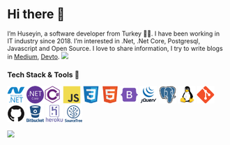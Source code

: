 # Hi there 👋

I’m Huseyin, a software developer from Turkey 👨‍💻. I have been working in IT industry since 2018. I’m interested in .Net, .Net Core, Postgresql, Javascript and Open Source. I love to share information, I try to write blogs in [Medium](https://medium.com/@huseyinsimsekk), [Devto](https://dev.to/huseyinsimsek). ![](https://visitor-badge.glitch.me/badge?page_id=huseyinsimsekk.huseyinsimsekk)



 ### Tech Stack & Tools 🚀

<img src="https://github.com/devicons/devicon/blob/master/icons/dot-net/dot-net-plain-wordmark.svg" alt="dot-net logo" width="40" height="40"/> <img src="https://github.com/devicons/devicon/blob/master/icons/dotnetcore/dotnetcore-original.svg" alt="dot-net logo" width="40" height="40"/><img src="https://github.com/devicons/devicon/blob/master/icons/csharp/csharp-line.svg" alt="dot-net logo" width="40" height="40"/>  <img src="https://github.com/devicons/devicon/blob/master/icons/javascript/javascript-original.svg" alt="dot-net logo" width="40" height="40"/>  <img src="https://github.com/devicons/devicon/blob/master/icons/css3/css3-original.svg" alt="dot-net logo" width="40" height="40"/> <img src="https://github.com/devicons/devicon/blob/master/icons/html5/html5-original.svg" alt="dot-net logo" width="40" height="40"/>   <img src="https://github.com/devicons/devicon/blob/master/icons/bootstrap/bootstrap-plain.svg" alt="dot-net logo" width="40" height="40"/>  <img src="https://github.com/devicons/devicon/blob/master/icons/jquery/jquery-original-wordmark.svg" alt="dot-net logo" width="40" height="40"/> <img src="https://github.com/devicons/devicon/blob/master/icons/postgresql/postgresql-original.svg" alt="dot-net logo" width="40" height="40"/> <img src="https://github.com/devicons/devicon/blob/master/icons/linux/linux-original.svg" alt="dot-net logo" width="40" height="40"/> <img src="https://github.com/devicons/devicon/blob/master/icons/git/git-original.svg" alt="dot-net logo" width="40" height="40"/> <img src="https://github.com/devicons/devicon/blob/master/icons/github/github-original.svg" alt="dot-net logo" width="40" height="40"/> <img src="https://github.com/devicons/devicon/blob/master/icons/bitbucket/bitbucket-original-wordmark.svg" alt="dot-net logo" width="40" height="40"/>  <img src="https://github.com/devicons/devicon/blob/master/icons/heroku/heroku-original-wordmark.svg" alt="dot-net logo" width="40" height="40"/> <img src="https://github.com/devicons/devicon/blob/master/icons/sourcetree/sourcetree-original-wordmark.svg" alt="dot-net logo" width="40" height="40"/>


<a href="https://github.com/huseyinsimsekk/github-readme-stats">
  <img align="center" src="https://github-readme-stats.vercel.app/api?username=huseyinsimsekk&theme=blueberry&show_icons=true" />
</a>

